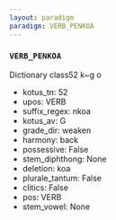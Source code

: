 ```yaml
---
layout: paradigm
paradigm: VERB_PENKOA
---
```

### ` VERB_PENKOA `

Dictionary class52 k~g o
* kotus_tn: 52
* upos: VERB
* suffix_regex: nkoa
* kotus_av: G
* grade_dir: weaken
* harmony: back
* possessive: False
* stem_diphthong: None
* deletion: koa
* plurale_tantum: False
* clitics: False
* pos: VERB
* stem_vowel: None
